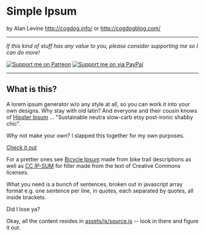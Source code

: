 # Simple Ipsum

by Alan Levine http://cogdog.info/ or http://cogdogblog.com/

-----
*If this kind of stuff has any value to you, please consider supporting me so I can do more!*

[![Support me on Patreon](http://cogdog.github.io/images/badge-patreon.png)](https://patreon.com/cogdog) [![Support me on via PayPal](http://cogdog.github.io/images/badge-paypal.png)](https://paypal.me/cogdog)

----- 


## What is this?

A  lorem ipsum generator w/o any style at all, so you can work it into your own designs.  Why stay with old latin? And everyone and their cousin knows of [Hipster Ipsum](https://hipsum.co/) ... "Sustainable neutra slow-carb etsy post-ironic shabby chic".

Why not make your own? I slapped this together for my own purposes.

[Check it out](https://cogdog.github.io/simple-ipsum/)

For a prettier ones see [Bicycle Ipsum](https://cogdog.github.io/bicycle-ipsum/) made from bike trail descriptions as well as [CC IP-SUM](https://cogdog.github.io/cc-ipsum/) for filler made from the text of Creative Commons licenses.

What you need is a bunch of sentences, broken out in javascript array format e.g. one sentence per line, in quotes, each separated by quotes, all inside brackets. 

Did I lose ya?

Okay, all the content resides in [assets/js/source.js](https://github.com/cogdog/simple-ipsum/blob/master/docs/assets/js/source.js) -- look in there and figure it out.





